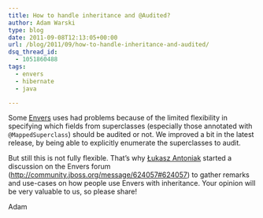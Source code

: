 ```yaml
---
title: How to handle inheritance and @Audited?
author: Adam Warski
type: blog
date: 2011-09-08T12:13:05+00:00
url: /blog/2011/09/how-to-handle-inheritance-and-audited/
dsq_thread_id:
  - 1051860488
tags:
  - envers
  - hibernate
  - java

---
```

Some [Envers][1] uses had problems because of the limited flexibility in specifying which fields from superclasses (especially those annotated with `@MappedSuperclass`) should be audited or not. We improved a bit in the latest release, by being able to explicitly enumerate the superclasses to audit.

But still this is not fully flexible. That&#8217;s why [Łukasz Antoniak][2] started a discussion on the Envers forum (<http://community.jboss.org/message/624057#624057>) to gather remarks and use-cases on how people use Envers with inheritance. Your opinion will be very valuable to us, so please share!

Adam

 [1]: http://jboss.org/envers
 [2]: http://lukaszantoniak.wordpress.com/
